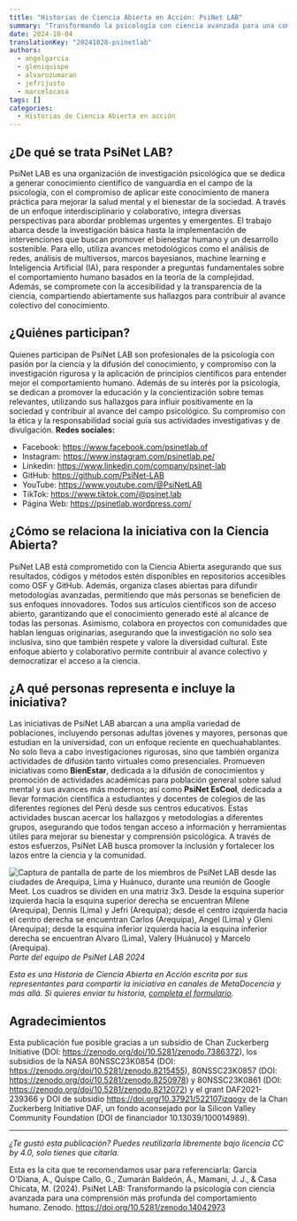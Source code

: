 ```yaml
---
title: "Historias de Ciencia Abierta en Acción: PsiNet LAB"
summary: "Transformando la psicología con ciencia avanzada para una comprensión más profunda del comportamiento humano"
date: 2024-10-04
translationKey: "20241028-psinetlab"
authors:
  - angelgarcia
  - gleniquispe
  - alvarozumaran
  - jefrijusto
  - marcelocasa
tags: []
categories:
  - Historias de Ciencia Abierta en acción
---
```


## ¿De qué se trata PsiNet LAB?
PsiNet LAB es una organización de investigación psicológica que se dedica a generar conocimiento científico de vanguardia en el campo de la psicología, con el compromiso de aplicar este conocimiento de manera práctica para mejorar la salud mental y el bienestar de la sociedad. A través de un enfoque interdisciplinario y colaborativo, integra diversas perspectivas para abordar problemas urgentes y emergentes. El trabajo abarca desde la investigación básica hasta la implementación de intervenciones que buscan promover el bienestar humano y un desarrollo sostenible. Para ello, utiliza avances metodológicos como el análisis de redes, análisis de multiversos, marcos bayesianos, machine learning e Inteligencia Artificial (IA), para responder a preguntas fundamentales sobre el comportamiento humano basados en la teoría de la complejidad. Además, se compromete con la accesibilidad y la transparencia de la ciencia, compartiendo abiertamente sus hallazgos para contribuir al avance colectivo del conocimiento.

## ¿Quiénes participan?
Quienes participan de PsiNet LAB son profesionales de la psicología con pasión por la ciencia y la difusión del conocimiento, y compromiso con la investigación rigurosa y la aplicación de principios científicos para entender mejor el comportamiento humano. Además de su interés por la psicología, se dedican a promover la educación y la concientización sobre temas relevantes, utilizando sus hallazgos para influir positivamente en la sociedad y contribuir al avance del campo psicológico. Su compromiso con la ética y la responsabilidad social guía sus actividades investigativas y de divulgación.
**Redes sociales:**
- Facebook: https://www.facebook.com/psinetlab.of
- Instagram: https://www.instagram.com/psinetlab.pe/
- Linkedin: https://www.linkedin.com/company/psinet-lab
- GitHub: https://github.com/PsiNet-LAB
- YouTube: https://www.youtube.com/@PsiNetLAB
- TikTok: https://www.tiktok.com/@psinet.lab
- Página Web: https://psinetlab.wordpress.com/

## ¿Cómo se relaciona la iniciativa con la Ciencia Abierta?
PsiNet LAB está comprometido con la Ciencia Abierta asegurando que sus resultados, códigos y métodos estén disponibles en repositorios accesibles como OSF y GitHub. Además, organiza clases abiertas para difundir metodologías avanzadas, permitiendo que más personas se beneficien de sus enfoques innovadores. Todos sus artículos científicos son de acceso abierto, garantizando que el conocimiento generado esté al alcance de todas las personas. Asimismo, colabora en proyectos con comunidades que hablan lenguas originarias, asegurando que la investigación no solo sea inclusiva, sino que también respete y valore la diversidad cultural. Este enfoque abierto y colaborativo permite contribuir al avance colectivo y democratizar el acceso a la ciencia.

## ¿A qué personas representa e incluye la iniciativa?
Las iniciativas de PsiNet LAB abarcan a una amplia variedad de poblaciones, incluyendo personas adultas jóvenes y mayores, personas que estudian en la universidad, con un enfoque reciente en quechuahablantes. No solo lleva a cabo investigaciones rigurosas, sino que también organiza actividades de difusión tanto virtuales como presenciales.
Promueven iniciativas como **BienEstar**, dedicada a la difusión de conocimientos y promoción de actividades académicas para población general sobre salud mental y sus avances más modernos; así como **PsiNet EsCool**, dedicada a llevar formación científica a estudiantes y docentes de colegios de las diferentes regiones del Perú desde sus centros educativos.
Estas actividades buscan acercar los hallazgos y metodologías a diferentes grupos, asegurando que todos tengan acceso a información y herramientas útiles para mejorar su bienestar y comprensión psicológica. A través de estos esfuerzos, PsiNet LAB busca promover la inclusión y fortalecer los lazos entre la ciencia y la comunidad.

![Captura de pantalla de parte de los miembros de PsiNet LAB desde las ciudades de Arequipa, Lima y Huánuco, durante una reunión de Google Meet. Los cuadros se dividen en una matriz 3x3. Desde la esquina superior izquierda hacia la esquina superior derecha se encuentran Milene (Arequipa), Dennis (Lima) y Jefri (Arequipa); desde el centro izquierda hacia el centro derecha se encuentran Carlos (Arequipa), Angel (Lima) y Gleni (Arequipa); desde la esquina inferior izquierda hacia la esquina inferior derecha se encuentran Alvaro (Lima), Valery (Huánuco) y Marcelo (Arequipa).
](https://www.metadocencia.org/img/psinetlab.jpg) 
*Parte del equipo de PsiNet LAB 2024*

*Esta es una Historia de Ciencia Abierta en Acción escrita por sus representantes para  compartir la iniciativa en canales de MetaDocencia y más allá. Si quieres enviar tu historia, [completa el formulario](https://docs.google.com/forms/d/e/1FAIpQLSfC9eZfIn_rOf4Ist21AHOySWsZ-v4lCn1oN-xW3mJL6kWIeg/viewform).*

## Agradecimientos
Esta publicación fue posible gracias a un subsidio de Chan Zuckerberg Initiative (DOI: https://zenodo.org/doi/10.5281/zenodo.7386372), los subsidios de la NASA 80NSSC23K0854 (DOI: https://zenodo.org/doi/10.5281/zenodo.8215455), 80NSSC23K0857 (DOI: https://zenodo.org/doi/10.5281/zenodo.8250978) y 80NSSC23K0861 (DOI: https://zenodo.org/doi/10.5281/zenodo.8212072) y el grant DAF2021-239366 y DOI de subsidio https://doi.org/10.37921/522107izqogv de la Chan Zuckerberg Initiative DAF, un fondo aconsejado por la Silicon Valley Community Foundation (DOI de financiador 10.13039/100014989).

---

*¿Te gustó esta publicación? Puedes reutilizarla libremente bajo licencia CC by 4.0, solo tienes que citarla.* 

Esta es la cita que te recomendamos usar para referenciarla:
García O'Diana, A., Quispe Callo, G., Zumarán Baldeón, Á., Mamani, J. J., & Casa Chicata, M. (2024). PsiNet LAB: Transformando la psicología con ciencia avanzada para una comprensión más profunda del comportamiento humano. Zenodo. https://doi.org/10.5281/zenodo.14042973
